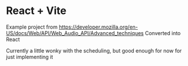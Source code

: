 # React + Vite

Example project from https://developer.mozilla.org/en-US/docs/Web/API/Web_Audio_API/Advanced_techniques
Converted into React


Currently a little wonky with the scheduling, but good enough for now for just implementing it
